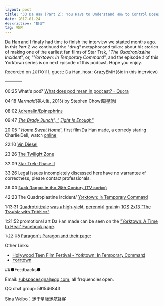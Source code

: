 ```yaml
---
layout: post
title: "33 Da Han (Part 2): You Have to Understand How to Control Doses"
date: 2017-01-24
description: "播客"
tag: 播客 
---   
```


Da Han and I finally had time to finish the interview we started months ago. In this Part 2 we continued the &quot;drug&quot; metaphor and talked about his stories of making one of the earliest fan films of Star Trek, &quot;_The Quadroplastine Incident_&quot;, or, &quot;_Yorktown: In Temporary Command_&quot;, and the episode 2 of this Yorktown series is on next episode of this podcast. Hope you enjoy.

Recorded on 20170111, guest: Da Han, host: CrazyEMH(Sid in this interview)

————

00:25 What&#39;s pod? [What does pod mean in podcast? - Quora](https://www.google.com/url?sa=t&amp;rct=j&amp;q=&amp;esrc=s&amp;source=web&amp;cd=2&amp;ved=0ahUKEwj0wpq87dXRAhVDwLwKHTksCBUQFggcMAE&amp;url=https%3A%2F%2Fwww.quora.com%2FWhat-does-pod-mean-in-podcast&amp;usg=AFQjCNEn7Gek8EaBmMqoIF0kFipBf02LmA&amp;sig2=8x2uYtaTW6zXKGgImCOAFw&amp;bvm=bv.144686652,bs.2,d.dGo&amp;cad=rja)

04:18 _Mermaid_(美人鱼, 2016) by Stephen Chow(周星驰)

08:02 [Adrenalin/Epinephrine](https://en.wikipedia.org/wiki/The_Brady_Bunch)

09:47 [_The Brady Bunch&quot;, &quot;_](https://en.wikipedia.org/wiki/The_Brady_Bunch) [_Eight Is Enough&quot;_](https://en.wikipedia.org/wiki/Eight_Is_Enough)

20:05 &quot; [_Home Sweet Home_](http://www.imdb.com/title/tt3323990/)&quot;, first film Da Han made, a comedy staring Charlie Dell, watch [online](http://thefanfilm-compendium.wikia.com/wiki/Star_Trek:_Axiom)

22:10 [Vin Diesel](https://en.wikipedia.org/wiki/Vin_Diesel)

23:26 [The Twilight Zone](https://en.wikipedia.org/wiki/The_Twilight_Zone)

32:09 [Star Trek: Phase II](https://en.wikipedia.org/wiki/Star_Trek:_Phase_II)

33:26 Legal issues incompletely discussed here have no warrantee of correctness, please contact professionals.


38:03 [Buck Rogers in the 25th Century (TV series)](https://en.wikipedia.org/wiki/Buck_Rogers_in_the_25th_Century_%28TV_series%29)

42:23 The Quadroplastine Incident/ [Yorktown: In Temporary Command](https://www.google.com/url?sa=t&amp;rct=j&amp;q=&amp;esrc=s&amp;source=web&amp;cd=&amp;ved=0ahUKEwjgy-jPztXRAhXDnZQKHTg0AawQFggoMAI&amp;url=http%3A%2F%2Fwww.imdb.com%2Ftitle%2Ftt2111493%2Freleaseinfo&amp;usg=AFQjCNFxFNz_U2BCizYajp91hVvqFUJOjQ&amp;sig2=Q9hsD7_ecXk5hHbrILDfnA&amp;cad=rjt)

1:13:31 [Quadrotriticale](http://memory-alpha.wikia.com/wiki/Quadrotriticale) [was a high-yield,](http://memory-alpha.wikia.com/wiki/Quadrotriticale) [perennial](http://memory-alpha.wikia.com/wiki/Perennial) [grain](http://memory-alpha.wikia.com/wiki/Grain)in [TOS](http://memory-alpha.wikia.com/wiki/TOS) [2x13 &quot;The Trouble with Tribbles&quot;](http://memory-alpha.wikia.com/wiki/TOS_Season_2)

1:21:52 promotional art Da Han made can be seen on the [&quot;Yorktown: A Time to Heal&quot; Facebook page](https://www.facebook.com/YorktownATimeToHeal/photos/).

1:22:08 [Paragon&#39;s Paragon and their page:](https://www.facebook.com/paragonsparagon/)

Other Links:

* [Hollywood Teen Film Festival - Yorktown: In Temporary Command](https://vimeo.com/102597423)
* [Yorktown](http://www.yorktownfilm.com/)

##●Feedbacks●

Email: [subspacesignal@qq.com](mailto:subspacesignal@qq.com), all frequencies open.

QQ chat group: 591546843

Sina Weibo：迷于星际迷航播客